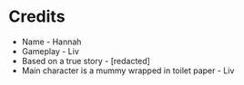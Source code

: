 # Credits

- Name - Hannah
- Gameplay - Liv
- Based on a true story - [redacted]
- Main character is a mummy wrapped in toilet paper - Liv
